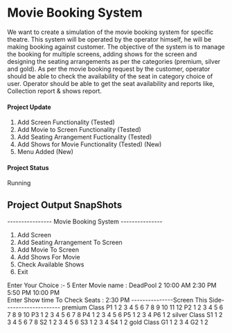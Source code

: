 # Movie Booking System
We want to create a simulation of the movie booking system for specific theatre. This system
will be operated by the operator himself, he will be making booking against customer. The
objective of the system is to manage the booking for multiple screens, adding shows for the
screen and designing the seating arrangements as per the categories (premium, silver and
gold).
As per the movie booking request by the customer, operator should be able to check the
availability of the seat in category choice of user. Operator should be able to get the seat
availability and reports like, Collection report & shows report.

#### Project Update
1. Add Screen Functionality (Tested)
2. Add Movie to Screen Functionality (Tested)
3. Add Seating Arrangement Fuctionality (Tested)
4. Add Shows for Movie Functionality (Tested) (New)
5. Menu Added (New)

#### Project Status 
Running

## Project Output SnapShots
---------------- Movie Booking System ---------------
1. Add Screen 
2. Add Seating Arrangement To Screen 
3. Add Movie To Screen 
4. Add Shows For Movie 
5. Check Available Shows 
0. Exit 

Enter Your Choice :-
5
Enter Movie name :
DeadPool 2
10:00 AM   2:30 PM   5:50 PM   10:00 PM   
Enter Show time To Check Seats :
2:30 PM
---------------Screen This Side--------------------
premium Class
P1	  1 2 3 4 5 6 7 8 9 10 11 12 
P2	   1 2 3 4 5 6 7 8 9 10 
P3	    1 2 3 4 5 6 7 8 
P4	     1 2 3 4 5 6 
P5	      1 2 3 4 
P6	       1 2 
silver Class
S1	  1 2 3 4 5 6 7 8 
S2	   1 2 3 4 5 6 
S3	    1 2 3 4 
S4	     1 2 
gold Class
G1	  1 2 3 4 
G2	   1 2 
